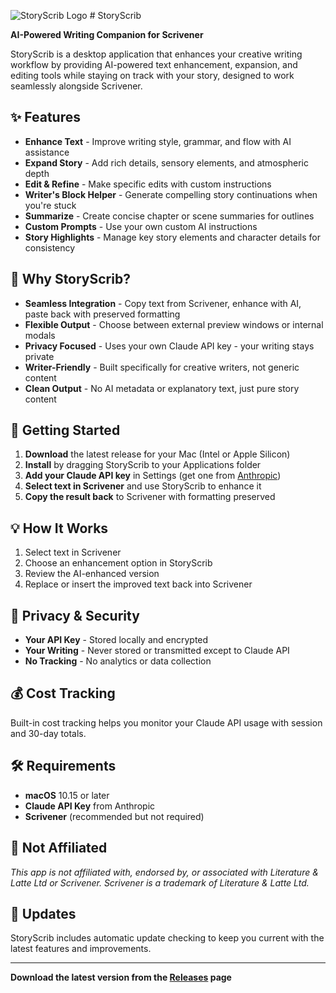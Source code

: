 ![StoryScrib Logo](https://storyscrib.ai/images/MediumLogo.png) # StoryScrib 

**AI-Powered Writing Companion for Scrivener**

StoryScrib is a desktop application that enhances your creative writing workflow by providing AI-powered text enhancement, expansion, and editing tools while staying on track with your story, designed to work seamlessly alongside Scrivener. 

## ✨ Features

- **Enhance Text** - Improve writing style, grammar, and flow with AI assistance
- **Expand Story** - Add rich details, sensory elements, and atmospheric depth
- **Edit & Refine** - Make specific edits with custom instructions
- **Writer's Block Helper** - Generate compelling story continuations when you're stuck
- **Summarize** - Create concise chapter or scene summaries for outlines
- **Custom Prompts** - Use your own custom AI instructions
- **Story Highlights** - Manage key story elements and character details for consistency

## 🎯 Why StoryScrib?

- **Seamless Integration** - Copy text from Scrivener, enhance with AI, paste back with preserved formatting
- **Flexible Output** - Choose between external preview windows or internal modals
- **Privacy Focused** - Uses your own Claude API key - your writing stays private
- **Writer-Friendly** - Built specifically for creative writers, not generic content
- **Clean Output** - No AI metadata or explanatory text, just pure story content

## 🚀 Getting Started

1. **Download** the latest release for your Mac (Intel or Apple Silicon)
2. **Install** by dragging StoryScrib to your Applications folder
3. **Add your Claude API key** in Settings (get one from [Anthropic](https://console.anthropic.com/))
4. **Select text in Scrivener** and use StoryScrib to enhance it
5. **Copy the result back** to Scrivener with formatting preserved

## 💡 How It Works

1. Select text in Scrivener
2. Choose an enhancement option in StoryScrib
3. Review the AI-enhanced version
4. Replace or insert the improved text back into Scrivener

## 🔐 Privacy & Security

- **Your API Key** - Stored locally and encrypted
- **Your Writing** - Never stored or transmitted except to Claude API
- **No Tracking** - No analytics or data collection

## 💰 Cost Tracking

Built-in cost tracking helps you monitor your Claude API usage with session and 30-day totals.

## 🛠️ Requirements

- **macOS** 10.15 or later
- **Claude API Key** from Anthropic
- **Scrivener** (recommended but not required)

## 📝 Not Affiliated

*This app is not affiliated with, endorsed by, or associated with Literature & Latte Ltd or Scrivener. Scrivener is a trademark of Literature & Latte Ltd.*

## 🔄 Updates

StoryScrib includes automatic update checking to keep you current with the latest features and improvements.

---

**Download the latest version from the [Releases](../../releases) page**
